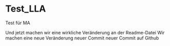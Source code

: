 # Test_LLA
Test für MA

Und jetzt machen wir eine wirkliche Veränderung an der Readme-Datei
Wir machen eine neue Veränderung
neuer Commit
neuer Commit auf Github
